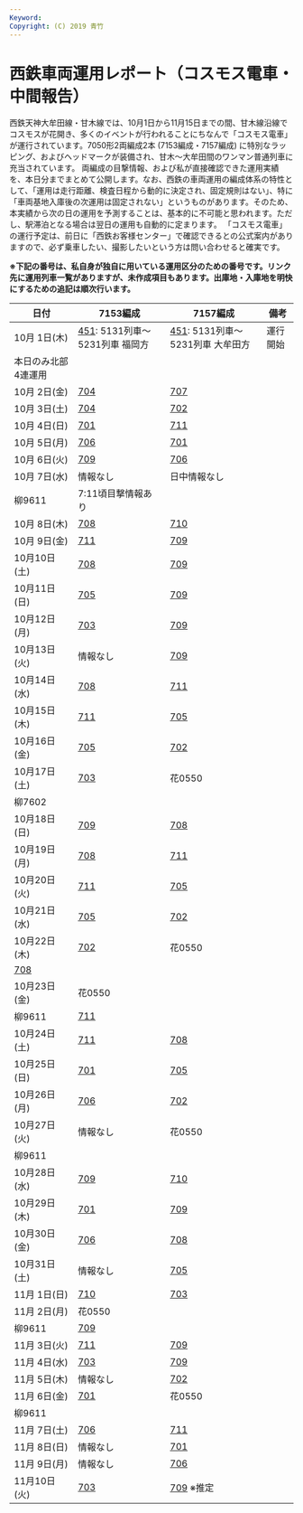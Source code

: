 ```yaml
---
Keyword: 
Copyright: (C) 2019 青竹
---
```


# 西鉄車両運用レポート（コスモス電車・中間報告）

西鉄天神大牟田線・甘木線では、10月1日から11月15日までの間、甘木線沿線でコスモスが花開き、多くのイベントが行われることにちなんで「コスモス電車」が運行されています。7050形2両編成2本 (7153編成・7157編成) に特別なラッピング、およびヘッドマークが装備され、甘木〜大牟田間のワンマン普通列車に充当されています。
両編成の目撃情報、および私が直接確認できた運用実績を、本日分までまとめて公開します。なお、西鉄の車両運用の編成体系の特性として、「運用は走行距離、検査日程から動的に決定され、固定規則はない」、特に「車両基地入庫後の次運用は固定されない」というものがあります。そのため、本実績から次の日の運用を予測することは、基本的に不可能と思われます。ただし、駅滞泊となる場合は翌日の運用も自動的に定まります。
「コスモス電車」の運行予定は、前日に「西鉄お客様センター」で確認できるとの公式案内がありますので、必ず乗車したい、撮影したいという方は問い合わせると確実です。

**※下記の番号は、私自身が独自に用いている運用区分のための番号です。リンク先に運用列車一覧がありますが、未作成項目もあります。出庫地・入庫地を明快にするための追記は順次行います。**

| 日付 | 7153編成 | 7157編成 | 備考 |
| --- | --- | --- | --- |
| 10月 1日(木) | [451](https://aotake91.net/railway/nishitetsu/dia/20150404/unyoulist-weekday.htm#W451): 5131列車〜5231列車 福岡方 | [451](https://aotake91.net/railway/nishitetsu/dia/20150404/unyoulist-weekday.htm#W451): 5131列車〜5231列車 大牟田方 | 運行開始
本日のみ北部4連運用 |
| 10月 2日(金) | [704](https://aotake91.net/railway/nishitetsu/dia/20150404/unyoulist-weekday.htm#W704) | [707](https://aotake91.net/railway/nishitetsu/dia/20150404/unyoulist-weekday.htm#W707) |  |
| 10月 3日(土) | [704](https://aotake91.net/railway/nishitetsu/dia/20150404/unyoulist-holiday.htm#H704) | [702](https://aotake91.net/railway/nishitetsu/dia/20150404/unyoulist-holiday.htm#H702) |  |
| 10月 4日(日) | [701](https://aotake91.net/railway/nishitetsu/dia/20150404/unyoulist-holiday.htm#H701) | [711](https://aotake91.net/railway/nishitetsu/dia/20150404/unyoulist-holiday.htm#H711) |  |
| 10月 5日(月) | [706](https://aotake91.net/railway/nishitetsu/dia/20150404/unyoulist-weekday.htm#W706) | [701](https://aotake91.net/railway/nishitetsu/dia/20150404/unyoulist-weekday.htm#W701) |  |
| 10月 6日(火) | [709](https://aotake91.net/railway/nishitetsu/dia/20150404/unyoulist-weekday.htm#W709) | [706](https://aotake91.net/railway/nishitetsu/dia/20150404/unyoulist-weekday.htm#W706) |  |
| 10月 7日(水) | 情報なし | 日中情報なし
柳9611 | 7:11頃目撃情報あり |
| 10月 8日(木) | [708](https://aotake91.net/railway/nishitetsu/dia/20150404/unyoulist-weekday.htm#W708) | [710](https://aotake91.net/railway/nishitetsu/dia/20150404/unyoulist-weekday.htm#W710) |  |
| 10月 9日(金) | [711](https://aotake91.net/railway/nishitetsu/dia/20150404/unyoulist-weekday.htm#W711) | [709](https://aotake91.net/railway/nishitetsu/dia/20150404/unyoulist-weekday.htm#W709) |  |
| 10月10日(土) | [708](https://aotake91.net/railway/nishitetsu/dia/20150404/unyoulist-holiday.htm#H708) | [709](https://aotake91.net/railway/nishitetsu/dia/20150404/unyoulist-holiday.htm#H709) |  |
| 10月11日(日) | [705](https://aotake91.net/railway/nishitetsu/dia/20150404/unyoulist-holiday.htm#H705) | [709](https://aotake91.net/railway/nishitetsu/dia/20150404/unyoulist-holiday.htm#H709) |  |
| 10月12日(月) | [703](https://aotake91.net/railway/nishitetsu/dia/20150404/unyoulist-holiday.htm#H703) | [709](https://aotake91.net/railway/nishitetsu/dia/20150404/unyoulist-holiday.htm#H709) |  |
| 10月13日(火) | 情報なし | [709](https://aotake91.net/railway/nishitetsu/dia/20150404/unyoulist-weekday.htm#W709) |  |
| 10月14日(水) | [708](https://aotake91.net/railway/nishitetsu/dia/20150404/unyoulist-weekday.htm#W708) | [711](https://aotake91.net/railway/nishitetsu/dia/20150404/unyoulist-weekday.htm#W711) |  |
| 10月15日(木) | [711](https://aotake91.net/railway/nishitetsu/dia/20150404/unyoulist-weekday.htm#W711) | [705](https://aotake91.net/railway/nishitetsu/dia/20150404/unyoulist-weekday.htm#W705) |  |
| 10月16日(金) | [705](https://aotake91.net/railway/nishitetsu/dia/20150404/unyoulist-weekday.htm#W705) | [702](https://aotake91.net/railway/nishitetsu/dia/20150404/unyoulist-weekday.htm#W702) |  |
| 10月17日(土) | [703](https://aotake91.net/railway/nishitetsu/dia/20150404/unyoulist-holiday.htm#H703) | 花0550
柳7602 |  |
| 10月18日(日) | [709](https://aotake91.net/railway/nishitetsu/dia/20150404/unyoulist-holiday.htm#H709) | [708](https://aotake91.net/railway/nishitetsu/dia/20150404/unyoulist-holiday.htm#H708) |  |
| 10月19日(月) | [708](https://aotake91.net/railway/nishitetsu/dia/20150404/unyoulist-weekday.htm#W708) | [711](https://aotake91.net/railway/nishitetsu/dia/20150404/unyoulist-weekday.htm#W711) |  |
| 10月20日(火) | [711](https://aotake91.net/railway/nishitetsu/dia/20150404/unyoulist-weekday.htm#W711) | [705](https://aotake91.net/railway/nishitetsu/dia/20150404/unyoulist-weekday.htm#W705) |  |
| 10月21日(水) | [705](https://aotake91.net/railway/nishitetsu/dia/20150404/unyoulist-weekday.htm#W705) | [702](https://aotake91.net/railway/nishitetsu/dia/20150404/unyoulist-weekday.htm#W702) |  |
| 10月22日(木) | [702](https://aotake91.net/railway/nishitetsu/dia/20150404/unyoulist-weekday.htm#W702) | 花0550
[708](https://aotake91.net/railway/nishitetsu/dia/20150404/unyoulist-weekday.htm#W708) |  |
| 10月23日(金) | 花0550
柳9611 | [711](https://aotake91.net/railway/nishitetsu/dia/20150404/unyoulist-weekday.htm#W711) |  |
| 10月24日(土) | [711](https://aotake91.net/railway/nishitetsu/dia/20150404/unyoulist-holiday.htm#H70x) | [708](https://aotake91.net/railway/nishitetsu/dia/20150404/unyoulist-holiday.htm#H708) |  |
| 10月25日(日) | [701](https://aotake91.net/railway/nishitetsu/dia/20150404/unyoulist-holiday.htm#H701) | [705](https://aotake91.net/railway/nishitetsu/dia/20150404/unyoulist-holiday.htm#H705) |  |
| 10月26日(月) | [706](https://aotake91.net/railway/nishitetsu/dia/20150404/unyoulist-weekday.htm#W706) | [702](https://aotake91.net/railway/nishitetsu/dia/20150404/unyoulist-weekday.htm#W702) |  |
| 10月27日(火) | 情報なし | 花0550
柳9611 |  |
| 10月28日(水) | [709](https://aotake91.net/railway/nishitetsu/dia/20150404/unyoulist-weekday.htm#W709) | [710](https://aotake91.net/railway/nishitetsu/dia/20150404/unyoulist-weekday.htm#W710) |  |
| 10月29日(木) | [701](https://aotake91.net/railway/nishitetsu/dia/20150404/unyoulist-weekday.htm#W701) | [709](https://aotake91.net/railway/nishitetsu/dia/20150404/unyoulist-weekday.htm#W709) |  |
| 10月30日(金) | [706](https://aotake91.net/railway/nishitetsu/dia/20150404/unyoulist-weekday.htm#W706) | [708](https://aotake91.net/railway/nishitetsu/dia/20150404/unyoulist-weekday.htm#W708) |  |
| 10月31日(土) | 情報なし | [705](https://aotake91.net/railway/nishitetsu/dia/20150404/unyoulist-holiday.htm#H705) |  |
| 11月 1日(日) | [710](https://aotake91.net/railway/nishitetsu/dia/20150404/unyoulist-holiday.htm#W710) | [703](https://aotake91.net/railway/nishitetsu/dia/20150404/unyoulist-holiday.htm#W703) |  |
| 11月 2日(月) | 花0550
柳9611 | [709](https://aotake91.net/railway/nishitetsu/dia/20150404/unyoulist-weekday.htm#W709) |  |
| 11月 3日(火) | [711](https://aotake91.net/railway/nishitetsu/dia/20150404/unyoulist-holiday.htm#H711) | [709](https://aotake91.net/railway/nishitetsu/dia/20150404/unyoulist-holiday.htm#H709) |  |
| 11月 4日(水) | [703](https://aotake91.net/railway/nishitetsu/dia/20150404/unyoulist-weekday.htm#W703) | [709](https://aotake91.net/railway/nishitetsu/dia/20150404/unyoulist-weekday.htm#W709) |  |
| 11月 5日(木) | 情報なし | [702](https://aotake91.net/railway/nishitetsu/dia/20150404/unyoulist-weekday.htm#W702) |  |
| 11月 6日(金) | [701](https://aotake91.net/railway/nishitetsu/dia/20150404/unyoulist-weekday.htm#W701) | 花0550
柳9611 |  |
| 11月 7日(土) | [706](https://aotake91.net/railway/nishitetsu/dia/20150404/unyoulist-holiday.htm#H706) | [711](https://aotake91.net/railway/nishitetsu/dia/20150404/unyoulist-holiday.htm#H711) |  |
| 11月 8日(日) | 情報なし | [701](https://aotake91.net/railway/nishitetsu/dia/20150404/unyoulist-holiday.htm#H701) |  |
| 11月 9日(月) | 情報なし | [706](https://aotake91.net/railway/nishitetsu/dia/20150404/unyoulist-weekday.htm#W706) |  |
| 11月10日(火) | [703](https://aotake91.net/railway/nishitetsu/dia/20150404/unyoulist-weekday.htm#W703) | [709](https://aotake91.net/railway/nishitetsu/dia/20150404/unyoulist-weekday.htm#W709) ※推定 |  |

